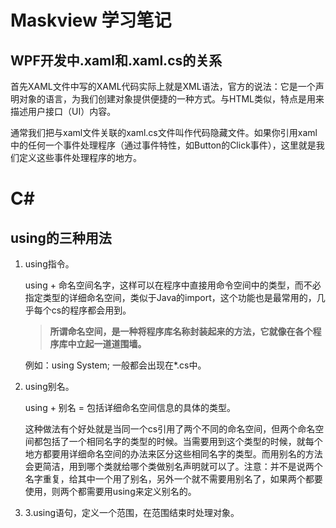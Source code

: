 # Maskview  学习笔记

## WPF开发中.xaml和.xaml.cs的关系

首先XAML文件中写的XAML代码实际上就是XML语法，官方的说法：它是一个声明对象的语言，为我们创建对象提供便捷的一种方式。与HTML类似，特点是用来描述用户接口（UI）内容。

通常我们把与xaml文件关联的xaml.cs文件叫作代码隐藏文件。如果你引用xaml中的任何一个事件处理程序（通过事件特性，如Button的Click事件），这里就是我们定义这些事件处理程序的地方。



# C#	

## using的三种用法

1. using指令。

   using + 命名空间名字，这样可以在程序中直接用命令空间中的类型，而不必指定类型的详细命名空间，类似于Java的import，这个功能也是最常用的，几乎每个cs的程序都会用到。

   > **所谓命名空间，是一种将程序库名称封装起来的方法，它就像在各个程序库中立起一道道围墙。**

   例如：using System; 一般都会出现在*.cs中。

2. using别名。

   using + 别名 = 包括详细命名空间信息的具体的类型。

   这种做法有个好处就是当同一个cs引用了两个不同的命名空间，但两个命名空间都包括了一个相同名字的类型的时候。当需要用到这个类型的时候，就每个地方都要用详细命名空间的办法来区分这些相同名字的类型。而用别名的方法会更简洁，用到哪个类就给哪个类做别名声明就可以了。注意：并不是说两个名字重复，给其中一个用了别名，另外一个就不需要用别名了，如果两个都要使用，则两个都需要用using来定义别名的。

3. 3.using语句，定义一个范围，在范围结束时处理对象。



